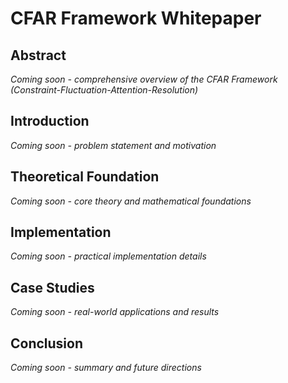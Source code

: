# CFAR Framework Whitepaper

<!-- Polished narrative & figures -->

## Abstract
*Coming soon - comprehensive overview of the CFAR Framework (Constraint-Fluctuation-Attention-Resolution)*

## Introduction
*Coming soon - problem statement and motivation*

## Theoretical Foundation
*Coming soon - core theory and mathematical foundations*

## Implementation
*Coming soon - practical implementation details*

## Case Studies
*Coming soon - real-world applications and results*

## Conclusion
*Coming soon - summary and future directions*
